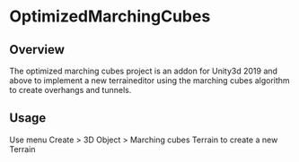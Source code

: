 # OptimizedMarchingCubes
## Overview
The optimized marching cubes project is an addon for Unity3d 2019 and above to implement a new terraineditor using the marching cubes algorithm to create overhangs and tunnels.
## Usage
Use menu Create > 3D Object > Marching cubes Terrain to create a new Terrain

